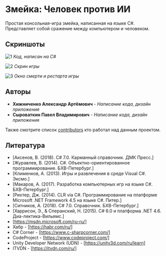 # Змейка: Человек против ИИ
Простая консольная-игра змейка, написанная на языке C#. Представляет собой сражение между компьютером и человеком.


## Скриншоты

![1](https://github.com/AllexEvo/zmeika/assets/60837670/84ab8983-b65d-4ad2-864e-7ffd73c55290)
*Код, написан на C#*

![2](https://github.com/AllexEvo/zmeika/assets/60837670/f59bc387-6778-47fd-81ce-a5d15b57822e)
*Скрин игры*

![3](https://github.com/AllexEvo/zmeika/assets/60837670/d31458e1-74d1-4d76-959e-ece9a1297361)
*Окно смерти и рестарта игры*


## Авторы

* **Хижниченко Александр Артёмович** - *Написание кода, дизайн приложения*
* **Сыроваткин Павел Владимирович** - *Написание кода, дизайн приложения*

Также смотрите список [contributors](https://github.com/AllexEvo/zmeika/graphs/contributors) кто работал над данным проектом.


## Литература

* [Аксенов, В. (2018). C# 7.0. Карманный справочник. ДМК Пресс.]
* [Журавлев, В. (2014). C#. Объектно-ориентированное программирование. БХВ-Петербург.]
* [Клименков, А. (2013). Игры и развлечения в среде Visual C#. Эксмо.]
* [Макаров, А. (2017). Разработка компьютерных игр на языке C#. БХВ-Петербург.]
* [Рихтер, Дж. (2014). CLR via C#. Программирование на платформе Microsoft .NET Framework 4.5 на языке C#. Питер.]
* [Ситников, А. (2018). C# 7.0. Справочник. БХВ-Петербург.]
* [Харрисон, Э., & Сперанский, Н. (2015). C# 6.0 и платформа .NET 4.6. Диа-лектика-Вильямс.]
* [https://msdn.microsoft.com/ru-ru/]
* Хабр - [https://habr.com/ru/]
* C# Corner - [https://www.c-sharpcorner.com/]
* CodeProject - [https://www.codeproject.com/]
* Unity Developer Network (UDN) - [https://unity3d.com/ru/learn]
* ITVDN - [https://itvdn.com/ru/]

